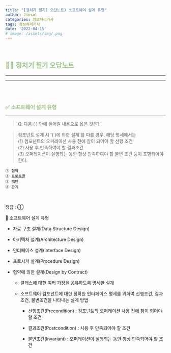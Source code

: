 ```yaml
---
title: "[정처기 필기] 오답노트) 소프트웨어 설계 유형"
author: Jinsol
categories: 정보처리기사
tags: 정보처리기사
date: '2022-04-15'
# image: /assets/img/.png
---
```


<br>

## <span style="color:#9FC088">**🤷‍♀️ 정처기 필기 오답노트**</span>
<hr>
<hr>

<br>
<br>

### <span style="color:#9FC088">**✅ 소프트웨어 설계 유형**</span>
<hr>

> Q. 다음 ( ) 안에 들어갈 내용으로 옳은 것은?

> 컴포넌트 설계 시 '( )에 의한 설계'를 따를 경우, 해당 명세에서는
> <br>(1) 컴포넌트의 오퍼레이션 사용 전에 참이 되어야 할 선행 조건
> <br>(2) 사용 후 만족하여야 할 결과조건
> <br>(3) 오퍼레이션이 실행되는 동안 항상 만족하여야 할 불변 조건 등이 포함되어야 한다.

    ① 협약
    ② 프로토콜
    ③ 패턴
    ④ 관계

<br>

정답 : ①

🔎 소프트웨어 설계 유형

- 자료 구조 설계(Data Structure Design)

- 아키텍처 설계(Architecture Design)

- 인터페이스 설계(Interface Design)

- 프로시저 설계(Procedure Design)

- 협약에 의한 설계(Design by Contract)

    - 클래스에 대한 여러 가정을 공유하도록 명세한 설계

    - 소프트웨어 컴포넌트에 대한 정확한 인터페이스 명세를 위하여 선행조건, 결과조건, 불변조건을 나타내는 설계 방법

        - 선행조건(Precondition) : 컴포넌트의 오퍼레이션 사용 전에 참이 되어야 할 조건

        - 결과조건(Postcondition) : 사용 후 만족되어야 할 조건

        - 불변조건(Invariant) : 오퍼레이션이 실행되는 동안 항상 만족되어야 할 조건